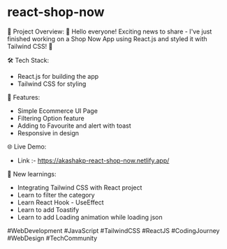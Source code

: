 # react-shop-now

🔗 Project Overview:
🎉 Hello everyone! Exciting news to share - I've just finished working on a Shop Now App using React.js and styled it with Tailwind CSS! 🚀

🛠️ Tech Stack:
- React.js for building the app
- Tailwind CSS for styling

🌟 Features:
- Simple Ecommerce UI Page
- Filtering Option feature
- Adding to Favourite and alert with toast
- Responsive in design

🌐 Live Demo:
- Link :- https://akashakp-react-shop-now.netlify.app/

🙌 New learnings:
- Integrating Tailwind CSS with React project
- Learn to filter the category
- Learn React Hook - UseEffect
- Learn to add Toastify
- Learn to add Loading animation while loading json 

#WebDevelopment #JavaScript #TailwindCSS #ReactJS #CodingJourney #WebDesign #TechCommunity
